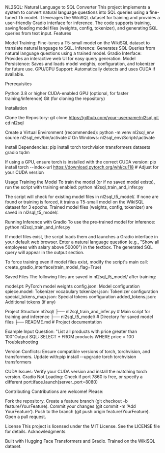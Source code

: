 NL2SQL: Natural Language to SQL Converter
This project implements a system to convert natural language questions into SQL queries using a fine-tuned T5 model. It leverages the WikiSQL dataset for training and provides a user-friendly Gradio interface for inference. The code supports training, saving/loading model files (weights, config, tokenizer), and generating SQL queries from text input.
Features

Model Training: Fine-tunes a T5-small model on the WikiSQL dataset to translate natural language to SQL.
Inference: Generates SQL Queries from natural language questions using a trained model.
Gradio Interface: Provides an interactive web UI for easy query generation.
Model Persistence: Saves and loads model weights, configuration, and tokenizer for future use.
GPU/CPU Support: Automatically detects and uses CUDA if available.

Prerequisites

Python 3.8 or higher
CUDA-enabled GPU (optional, for faster training/inference)
Git (for cloning the repository)

Installation

Clone the Repository:
git clone https://github.com/your-username/nl2sql.git
cd nl2sql


Create a Virtual Environment (recommended):
python -m venv nl2sql_env
source nl2sql_env/bin/activate  # On Windows: nl2sql_env\Scripts\activate


Install Dependencies:
pip install torch torchvision transformers datasets gradio tqdm

If using a GPU, ensure torch is installed with the correct CUDA version:
pip install torch --index-url https://download.pytorch.org/whl/cu118  # Adjust for your CUDA version



Usage
Training the Model
To train the model (or if no saved model exists), run the script with training enabled:
python nl2sql_train_and_infer.py


The script will check for existing model files in nl2sql_t5_model/. If none are found or training is forced, it trains a T5-small model on the WikiSQL dataset for 3 epochs.
Trained model files (weights, config, tokenizer) are saved in nl2sql_t5_model/.

Running Inference with Gradio
To use the pre-trained model for inference:
python nl2sql_train_and_infer.py


If model files exist, the script loads them and launches a Gradio interface in your default web browser.
Enter a natural language question (e.g., "Show all employees with salary above 50000") in the textbox.
The generated SQL query will appear in the output section.

To force training even if model files exist, modify the script's main call:
create_gradio_interface(train_model_flag=True)

Saved Files
The following files are saved in nl2sql_t5_model/ after training:

model.pt: PyTorch model weights
config.json: Model configuration
spiece.model: Tokenizer vocabulary
tokenizer.json: Tokenizer configuration
special_tokens_map.json: Special tokens configuration
added_tokens.json: Additional tokens (if any)

Project Structure
nl2sql/
├── nl2sql_train_and_infer.py  # Main script for training and inference
├── nl2sql_t5_model/           # Directory for saved model files
├── README.md                  # Project documentation

Example
Input Question: "List all products with price greater than 100"Output SQL: SELECT * FROM products WHERE price > 100
Troubleshooting

Version Conflicts: Ensure compatible versions of torch, torchvision, and transformers. Update with:pip install --upgrade torch torchvision transformers


CUDA Issues: Verify your CUDA version and install the matching torch version.
Gradio Not Loading: Check if port 7860 is free, or specify a different port:iface.launch(server_port=8080)



Contributing
Contributions are welcome! Please:

Fork the repository.
Create a feature branch (git checkout -b feature/YourFeature).
Commit your changes (git commit -m 'Add YourFeature').
Push to the branch (git push origin feature/YourFeature).
Open a pull request.

License
This project is licensed under the MIT License. See the LICENSE file for details.
Acknowledgments

Built with Hugging Face Transformers and Gradio.
Trained on the WikiSQL dataset.

